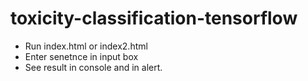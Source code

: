 # toxicity-classification-tensorflow

- Run index.html or index2.html
- Enter senetnce in input box
- See result in console and in alert.